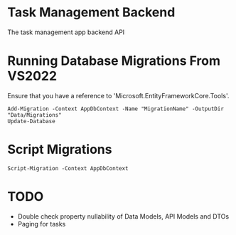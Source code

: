 # Task Management Backend

The task management app backend API

# Running Database Migrations From VS2022
Ensure that you have a reference to 'Microsoft.EntityFrameworkCore.Tools'.

```
Add-Migration -Context AppDbContext -Name "MigrationName" -OutputDir "Data/Migrations"
Update-Database
```

# Script Migrations
```
Script-Migration -Context AppDbContext
```

# TODO
- Double check property nullability of Data Models, API Models and DTOs
- Paging for tasks